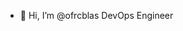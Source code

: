 - 👋 Hi, I’m @ofrcblas
DevOps Engineer

<!---
ofrcblas/ofrcblas is a ✨ special ✨ repository because its `README.md` (this file) appears on your GitHub profile.
You can click the Preview link to take a look at your changes.
--->
